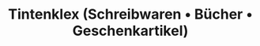 ---
title: "Tintenklex  (Schreibwaren • Bücher • Geschenkartikel)"
url: /eschershausen/tintenklex-schreibwaren-buecher-geschenkartikel/
shop: Schreibwaren
---